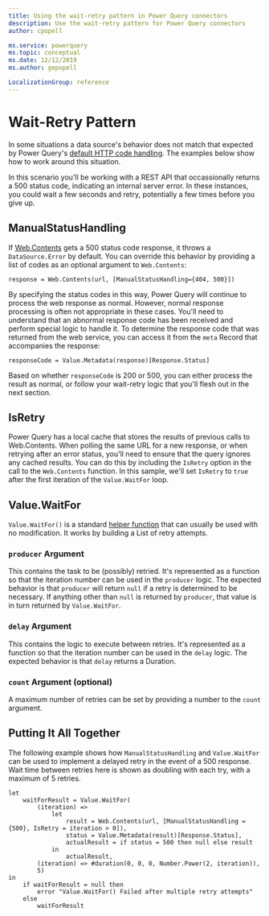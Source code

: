 ```yaml
---
title: Using the wait-retry pattern in Power Query connectors
description: Use the wait-retry pattern for Power Query connectors
author: cpopell

ms.service: powerquery
ms.topic: conceptual
ms.date: 12/12/2019
ms.author: gepopell

LocalizationGroup: reference
---
```


# Wait-Retry Pattern

In some situations a data source's behavior does not match that expected by Power Query's [default HTTP code handling](HandlingStatusCodes.md). The examples below show how to work around this situation.

In this scenario you'll be working with a REST API that occassionally returns a 500 status code, indicating an internal server error. In these instances, you could wait a few seconds and retry, potentially a few times before you give up.

## ManualStatusHandling

If [Web.Contents](https://docs.microsoft.com/en-us/powerquery-m/web-contents) gets a 500 status code response, it throws a `DataSource.Error` by default. You can override this behavior by providing a list of codes as an optional argument to `Web.Contents`:

```
response = Web.Contents(url, [ManualStatusHandling={404, 500}])
```

By specifying the status codes in this way, Power Query will continue to process the web response as normal. However, normal response processing is often not appropriate in these cases. You'll need to understand that an abnormal response code has been received and perform special logic to handle it. To determine the response code that was returned from the web service, you can access it from the `meta` Record that accompanies the response:

```
responseCode = Value.Metadata(response)[Response.Status]
```

Based on whether `responseCode` is 200 or 500, you can either process the result as normal, or follow your wait-retry logic that you'll flesh out in the next section.

## IsRetry

Power Query has a local cache that stores the results of previous calls to Web.Contents. When polling the same URL for a new response, or when retrying after an error status,
you'll need to ensure that the query ignores any cached results. You can do this by including the `IsRetry` option in the call to the `Web.Contents` function. In this sample, we'll set `IsRetry` to `true` after the first iteration of the `Value.WaitFor` loop.

## Value.WaitFor

`Value.WaitFor()` is a standard [helper function](HelperFunctions.md) that can usually be used with no modification. It works by building a List of retry attempts.

### `producer` Argument

This contains the task to be (possibly) retried. It's represented as a function so that the iteration number can be used in the `producer` logic. The expected behavior is that `producer` will return `null` if a retry is determined to be necessary. If anything other than `null` is returned by `producer`, that value is in turn returned by `Value.WaitFor`.

### `delay` Argument

This contains the logic to execute between retries. It's represented as a function so that the iteration number can be used in the `delay` logic. The expected behavior is that `delay` returns a Duration.

### `count` Argument (optional)

A maximum number of retries can be set by providing a number to the `count` argument.

## Putting It All Together

The following example shows how `ManualStatusHandling` and `Value.WaitFor` can be used to implement a delayed retry in the event of a 500 response. Wait time between retries here is shown as doubling with each try, with a maximum of 5 retries.

```
let
    waitForResult = Value.WaitFor(
        (iteration) =>
            let
                result = Web.Contents(url, [ManualStatusHandling = {500}, IsRetry = iteration > 0]),
                status = Value.Metadata(result)[Response.Status],
                actualResult = if status = 500 then null else result
            in
                actualResult,
        (iteration) => #duration(0, 0, 0, Number.Power(2, iteration)),
        5)
in
    if waitForResult = null then
        error "Value.WaitFor() Failed after multiple retry attempts"
    else
        waitForResult
```
